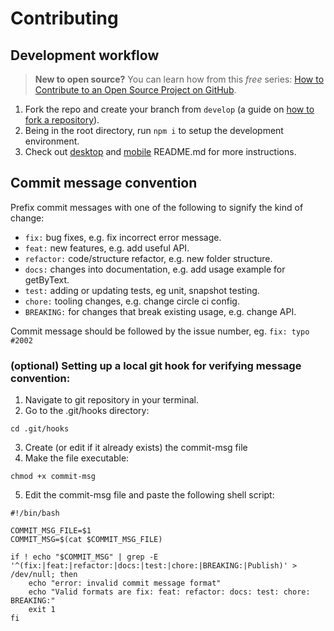 # Contributing

## Development workflow

> **New to open source?** You can learn how from this _free_ series: [How to Contribute to an Open Source Project on GitHub](https://egghead.io/courses/how-to-contribute-to-an-open-source-project-on-github).

1. Fork the repo and create your branch from `develop` (a guide on [how to fork a repository](https://help.github.com/articles/fork-a-repo/)).
2. Being in the root directory, run `npm i` to setup the development environment.
3. Check out [desktop](https://github.com/TryQuiet/quiet/blob/develop/packages/desktop/README.md) and [mobile](https://github.com/TryQuiet/quiet/blob/develop/packages/mobile/README.md) README.md for more instructions.

## Commit message convention

Prefix commit messages with one of the following to signify the kind of change:

- `fix:` bug fixes, e.g. fix incorrect error message.
- `feat:` new features, e.g. add useful API.
- `refactor:` code/structure refactor, e.g. new folder structure.
- `docs:` changes into documentation, e.g. add usage example for getByText.
- `test:` adding or updating tests, eg unit, snapshot testing.
- `chore:` tooling changes, e.g. change circle ci config.
- `BREAKING:` for changes that break existing usage, e.g. change API.

Commit message should be followed by the issue number, eg.
`fix: typo #2002`

### (optional) Setting up a local git hook for verifying message convention:

1. Navigate to git repository in your terminal.
2. Go to the .git/hooks directory:
```
cd .git/hooks
```
3. Create (or edit if it already exists) the commit-msg file
4. Make the file executable:
```
chmod +x commit-msg
```
5. Edit the commit-msg file and paste the following shell script:
```
#!/bin/bash

COMMIT_MSG_FILE=$1
COMMIT_MSG=$(cat $COMMIT_MSG_FILE)

if ! echo "$COMMIT_MSG" | grep -E '^(fix:|feat:|refactor:|docs:|test:|chore:|BREAKING:|Publish)' > /dev/null; then
    echo "error: invalid commit message format"
    echo "Valid formats are fix: feat: refactor: docs: test: chore: BREAKING:"
    exit 1
fi
```

